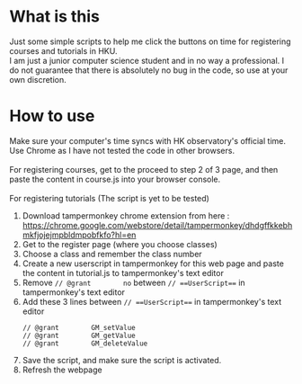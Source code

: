# What is this
Just some simple scripts to help me click the buttons on time for registering courses and tutorials in HKU. <br>
I am just a junior computer science student and in no way a professional. I do not guarantee that there is absolutely no bug in the code, so use at your own discretion.<br>
# How to use
Make sure your computer's time syncs with HK observatory's official time. <br>
Use Chrome as I have not tested the code in other browsers. <br><br>
For registering courses, get to the proceed to step 2 of 3 page, and then paste the content in course.js into your browser console. <br><br>
For registering tutorials (The script is yet to be tested) <br> 
1. Download tampermonkey chrome extension from here : https://chrome.google.com/webstore/detail/tampermonkey/dhdgffkkebhmkfjojejmpbldmpobfkfo?hl=en
2. Get to the register page (where you choose classes)
3. Choose a class and remember the class number
4. Create a new userscript in tampermonkey for this web page and paste the content in tutorial.js to tampermonkey's text editor
5. Remove ``// @grant        no`` between ``// ==UserScript==`` in tampermonkey's text editor
6. Add these 3 lines between ``// ==UserScript==`` in tampermonkey's text editor
    ```
    // @grant        GM_setValue
    // @grant        GM_getValue
    // @grant        GM_deleteValue
    ```
7. Save the script, and make sure the script is activated.
8. Refresh the webpage
